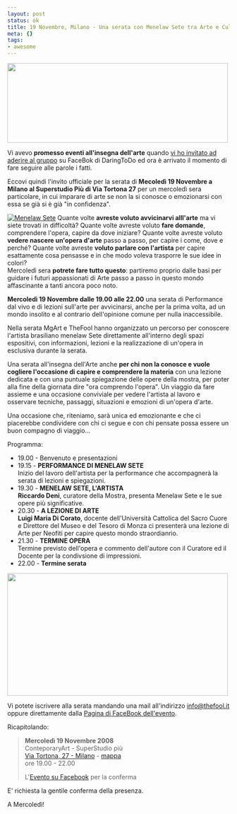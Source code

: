 ```yaml
--- 
layout: post
status: ok
title: 19 Novembre, Milano - Una serata con Menelaw Sete tra Arte e Cultura
meta: {}
tags: 
- awesome
---
```

<img src="http://www.lastknight.com/download//2008/11/thumbphp.jpeg" alt="" title="thumbphp" width="500" height="180" class="aligncenter size-full wp-image-1180" />  
  
Vi avevo **promesso eventi all'insegna dell'arte** quando [vi ho invitato ad aderire al gruppo](http://www.lastknight.com/2008/11/13/daringtodo-la-filosofia-del-fare/) su FaceBok di DaringToDo ed ora è arrivato il momento di fare seguire alle parole i fatti.  
  
Eccovi quindi l'invito ufficiale per la serata di **Mecoledì 19 Novembre a Milano al Superstudio Più di Via Tortona 27** per un mercoledì sera particolare, in cui imparare di arte se non la si conosce o emozionarsi con essa se già si è già "in confidenza".  
  
[![Menelaw Sete](http://profile.ak.facebook.com/object3/373/5/n38772112100_6727.jpg)][1]
Quante volte **avreste voluto avvicinarvi alll'arte** ma vi siete trovati in difficoltà? Quante volte avreste voluto **fare domande**, comprendere l'opera, capire da dove iniziare? Quante volte avreste voluto **vedere nascere un'opera d'arte** passo a passo, per capire i come, dove e perché? Quante volte avreste **voluto parlare con l'artista** per capire esattamente cosa pensasse e in che modo voleva trasporre le sue idee in colori?  
Mercoledì sera **potrete fare tutto questo**: partiremo proprio dalle basi per guidare i futuri appassionati di Arte passo a passo in questo mondo affascinante a tanti ancora poco noto.  
  
**Mercoledì 19 Novembre dalle 19.00 alle 22.00** una serata di Performance dal vivo e di lezioni sull'arte per avvicinarsi, anche per la prima volta, ad un mondo insolito e al contrario dell'opinione comune per nulla inaccessibile.  
  
Nella serata MgArt e TheFool hanno organizzato un percorso per conoscere l'artista brasiliano menelaw Sete direttamente all'interno degli spazi espositivi, con informazioni, lezioni e la realizzazione di un'opera in esclusiva durante la serata.  
  
Una serata all'insegna dell'Arte anche **per chi non la conosce e vuole cogliere l'occasione di capire e comprendere la materia** con una lezione dedicata e con una puntuale spiegazione delle opere della mostra, per poter alla fine della giornata dire "ora comprendo l'opera". Un viaggio da fare assieme e una occasione conviviale per vedere l'artista al lavoro e osservare tecniche, passaggi, situazioni e emozioni di un'opera d'arte.  
  
Una occasione che, riteniamo, sarà unica ed emozionante e che ci piacerebbe condividere con chi ci segue e con chi pensate possa essere un buon compagno di viaggio...  
  
Programma:
* 19.00 - Benvenuto e presentazioni  
* 19.15 - **PERFORMANCE DI MENELAW SETE**  
    Inizio del lavoro dell'artista per la performance che accompagnerà la serata di lezioni e spiegazioni.  
* 19.30 - **MENELAW SETE, L'ARTISTA**  
    **Riccardo Deni**, curatore della Mostra, presenta Menelaw Sete e le sue opere più significative.  
* 20.30 - **A LEZIONE DI ARTE**  
    **Luigi Maria Di Corato**, docente dell'Università Cattolica del Sacro Cuore e Direttore del Museo e del Tesoro di Monza ci presenterà una lezione di Arte per Neofiti per capire questo mondo straordianrio.  
* 21.30 - **TERMINE OPERA**  
    Termine previsto dell'opera e commento dell'autore con il Curatore ed il Docente per la condivsione di impressioni.  
* 22.00 - **Termine serata**  
  
<a href="http://maps.google.com/maps?f=q&hl=en&geocode=&q=via+Tortona,+27,++Milano,+Milano+(Lombardia),+Italy&sll=37.0625,-95.677068&sspn=44.52365,93.164063&ie=UTF8&ll=45.452093,9.165215&spn=0.009679,0.022745&z=16&iwloc=addr"><img src="http://www.lastknight.com/download//2008/11/tortona.jpg" alt="" title="tortona" width="500" height="277" class="aligncenter size-full wp-image-1183" /></a>
  
Vi potete iscrivere alla serata mandando una mail all'indirizzo <info@thefool.it> oppure direttamente dalla [Pagina di FaceBook dell'evento](http://www.facebook.com/event.php?eid=38772112100).  
  
Ricapitolando:  
  
> **Mercoledì 19 Novembre 2008**  
> ConteporaryArt - SuperStudio più  
> [Via Tortona, 27 - Milano][1] - [mappa][1]  
> ore 19.00 - 22.00  
>  
>  L'[Evento su Facebook](http://www.facebook.com/event.php?eid=38772112100) per la conferma  
  
E' richiesta la gentile conferma della presenza.  
  
A Mercoledì!  
  
[1]: http://maps.google.com/maps?f=q&hl=en&geocode=&q=via+Tortona,+27,++Milano,+Milano+(Lombardia),+Italy&sll=37.0625,-95.677068&sspn=44.52365,93.164063&ie=UTF8&ll=45.452093,9.165215&spn=0.009679,0.022745&z=16&iwloc=addr 
